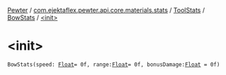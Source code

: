 [Pewter](../../../index.md) / [com.ejektaflex.pewter.api.core.materials.stats](../../index.md) / [ToolStats](../index.md) / [BowStats](index.md) / [&lt;init&gt;](./-init-.md)

# &lt;init&gt;

`BowStats(speed: `[`Float`](https://kotlinlang.org/api/latest/jvm/stdlib/kotlin/-float/index.html)` = 0f, range: `[`Float`](https://kotlinlang.org/api/latest/jvm/stdlib/kotlin/-float/index.html)` = 0f, bonusDamage: `[`Float`](https://kotlinlang.org/api/latest/jvm/stdlib/kotlin/-float/index.html)` = 0f)`